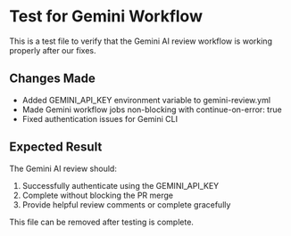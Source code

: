 # Test for Gemini Workflow

This is a test file to verify that the Gemini AI review workflow is working properly after our fixes.

## Changes Made
- Added GEMINI_API_KEY environment variable to gemini-review.yml
- Made Gemini workflow jobs non-blocking with continue-on-error: true
- Fixed authentication issues for Gemini CLI

## Expected Result
The Gemini AI review should:
1. Successfully authenticate using the GEMINI_API_KEY
2. Complete without blocking the PR merge
3. Provide helpful review comments or complete gracefully

This file can be removed after testing is complete.
